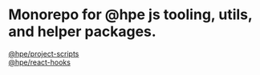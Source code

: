 # Monorepo for @hpe js tooling, utils, and helper packages.

[@hpe/project-scripts](packages/project-scripts)  
[@hpe/react-hooks](packages/react-hooks)
